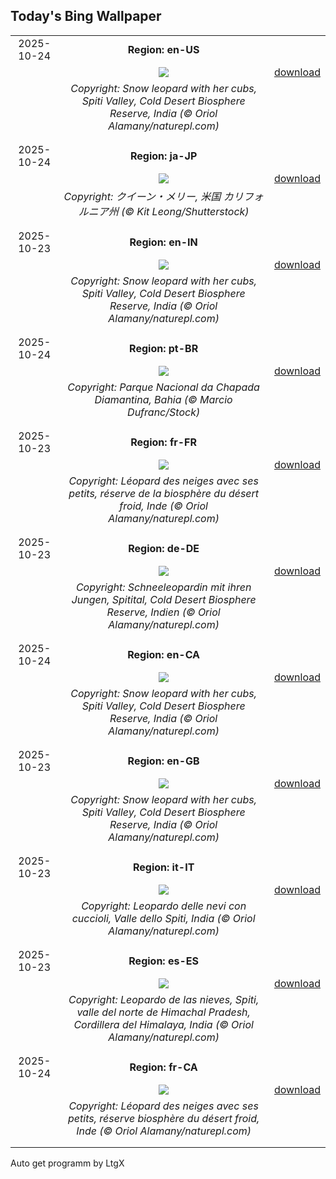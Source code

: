 ## Today's Bing Wallpaper
|      |      |      |
| :----: | :----: | :----: |
|2025-10-24|**Region: en-US**||
||![](https://www.bing.com/th?id=OHR.SnowLeopard_EN-US3294064537_UHD.jpg&pid=hp&w=1152&h=648&rs=1&c=4)| [download](https://www.bing.com/th?id=OHR.SnowLeopard_EN-US3294064537_UHD.jpg)|
||*Copyright: Snow leopard with her cubs, Spiti Valley, Cold Desert Biosphere Reserve, India (© Oriol Alamany/naturepl.com)*
||
|||
|2025-10-24|**Region: ja-JP**||
||![](https://www.bing.com/th?id=OHR.QueenMary_JA-JP3893109028_UHD.jpg&pid=hp&w=1152&h=648&rs=1&c=4)| [download](https://www.bing.com/th?id=OHR.QueenMary_JA-JP3893109028_UHD.jpg)|
||*Copyright: クイーン・メリー, 米国 カリフォルニア州 (© Kit Leong/Shutterstock)*
||
|||
|2025-10-23|**Region: en-IN**||
||![](https://www.bing.com/th?id=OHR.SnowLeopard_EN-IN6193206285_UHD.jpg&pid=hp&w=1152&h=648&rs=1&c=4)| [download](https://www.bing.com/th?id=OHR.SnowLeopard_EN-IN6193206285_UHD.jpg)|
||*Copyright: Snow leopard with her cubs, Spiti Valley, Cold Desert Biosphere Reserve, India (© Oriol Alamany/naturepl.com)*
||
|||
|2025-10-24|**Region: pt-BR**||
||![](https://www.bing.com/th?id=OHR.PondCave_PT-BR4920189612_UHD.jpg&pid=hp&w=1152&h=648&rs=1&c=4)| [download](https://www.bing.com/th?id=OHR.PondCave_PT-BR4920189612_UHD.jpg)|
||*Copyright: Parque Nacional da Chapada Diamantina, Bahia (© Marcio Dufranc/Stock)*
||
|||
|2025-10-23|**Region: fr-FR**||
||![](https://www.bing.com/th?id=OHR.SnowLeopard_FR-FR6410501585_UHD.jpg&pid=hp&w=1152&h=648&rs=1&c=4)| [download](https://www.bing.com/th?id=OHR.SnowLeopard_FR-FR6410501585_UHD.jpg)|
||*Copyright: Léopard des neiges avec ses petits, réserve de la biosphère du désert froid, Inde (© Oriol Alamany/naturepl.com)*
||
|||
|2025-10-23|**Region: de-DE**||
||![](https://www.bing.com/th?id=OHR.SnowLeopard_DE-DE9074654183_UHD.jpg&pid=hp&w=1152&h=648&rs=1&c=4)| [download](https://www.bing.com/th?id=OHR.SnowLeopard_DE-DE9074654183_UHD.jpg)|
||*Copyright: Schneeleopardin mit ihren Jungen, Spitital, Cold Desert Biosphere Reserve, Indien (© Oriol Alamany/naturepl.com)*
||
|||
|2025-10-24|**Region: en-CA**||
||![](https://www.bing.com/th?id=OHR.SnowLeopard_EN-CA8504425279_UHD.jpg&pid=hp&w=1152&h=648&rs=1&c=4)| [download](https://www.bing.com/th?id=OHR.SnowLeopard_EN-CA8504425279_UHD.jpg)|
||*Copyright: Snow leopard with her cubs, Spiti Valley, Cold Desert Biosphere Reserve, India (© Oriol Alamany/naturepl.com)*
||
|||
|2025-10-23|**Region: en-GB**||
||![](https://www.bing.com/th?id=OHR.SnowLeopard_EN-GB3426907402_UHD.jpg&pid=hp&w=1152&h=648&rs=1&c=4)| [download](https://www.bing.com/th?id=OHR.SnowLeopard_EN-GB3426907402_UHD.jpg)|
||*Copyright: Snow leopard with her cubs, Spiti Valley, Cold Desert Biosphere Reserve, India (© Oriol Alamany/naturepl.com)*
||
|||
|2025-10-23|**Region: it-IT**||
||![](https://www.bing.com/th?id=OHR.SnowLeopard_IT-IT6712728115_UHD.jpg&pid=hp&w=1152&h=648&rs=1&c=4)| [download](https://www.bing.com/th?id=OHR.SnowLeopard_IT-IT6712728115_UHD.jpg)|
||*Copyright: Leopardo delle nevi con cuccioli, Valle dello Spiti, India (© Oriol Alamany/naturepl.com)*
||
|||
|2025-10-23|**Region: es-ES**||
||![](https://www.bing.com/th?id=OHR.SnowLeopard_ES-ES0046977195_UHD.jpg&pid=hp&w=1152&h=648&rs=1&c=4)| [download](https://www.bing.com/th?id=OHR.SnowLeopard_ES-ES0046977195_UHD.jpg)|
||*Copyright: Leopardo de las nieves, Spiti, valle del norte de Himachal Pradesh, Cordillera del Himalaya, India (© Oriol Alamany/naturepl.com)*
||
|||
|2025-10-24|**Region: fr-CA**||
||![](https://www.bing.com/th?id=OHR.SnowLeopard_FR-CA4982978167_UHD.jpg&pid=hp&w=1152&h=648&rs=1&c=4)| [download](https://www.bing.com/th?id=OHR.SnowLeopard_FR-CA4982978167_UHD.jpg)|
||*Copyright: Léopard des neiges avec ses petits, réserve biosphère du désert froid, Inde (© Oriol Alamany/naturepl.com)*
||
|||

Auto get programm by LtgX
